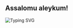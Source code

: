 ## Assalomu aleykum!

![Typing SVG](https://readme-typing-svg.demolab.com/?lines=I'm+Dilshod+Toxirov;🤖+AI+Engineer+(Learner);📊+Data+Analyst+(Learner);🐍+Python+developer;💻+Front-end+developer;🎓+PDPU+Student+1/4;🌐+My+channel+on+telegram+https://t.me/Conordevs_Blogs&center=true&width=220&height=150&font=Arial&color=1E90FF&size=20&duration=3000)
